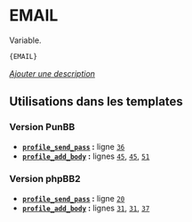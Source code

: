 # EMAIL


Variable.

```html
{EMAIL}
```

[*Ajouter une description*](https://fa-tvars.appspot.com/var/EMAIL)

## Utilisations dans les templates

### Version PunBB
* __[`profile_send_pass`](../tpl/var/punbb/profile_send_pass.md#readme) :__ ligne [`36`](../tpl/src/punbb/profile_send_pass.tpl#L36)
* __[`profile_add_body`](../tpl/var/punbb/profile_add_body.md#readme) :__ lignes [`45`](../tpl/src/punbb/profile_add_body.tpl#L45), [`45`](../tpl/src/punbb/profile_add_body.tpl#L45), [`51`](../tpl/src/punbb/profile_add_body.tpl#L51)

### Version phpBB2
* __[`profile_send_pass`](../tpl/var/subsilver/profile_send_pass.md#readme) :__ ligne [`20`](../tpl/src/subsilver/profile_send_pass.tpl#L20)
* __[`profile_add_body`](../tpl/var/subsilver/profile_add_body.md#readme) :__ lignes [`31`](../tpl/src/subsilver/profile_add_body.tpl#L31), [`31`](../tpl/src/subsilver/profile_add_body.tpl#L31), [`37`](../tpl/src/subsilver/profile_add_body.tpl#L37)
